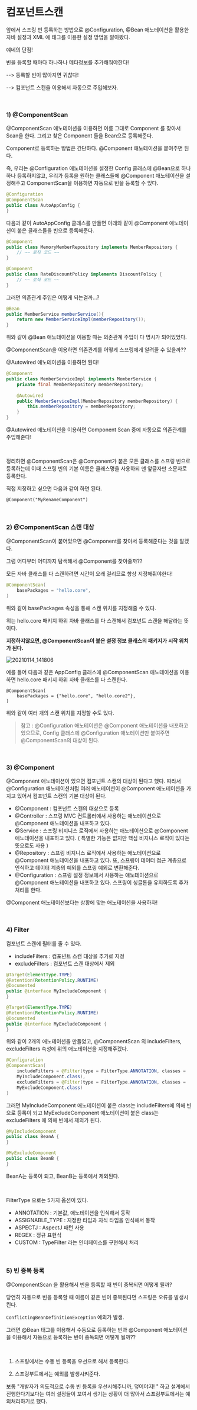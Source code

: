 # 컴포넌트스캔

앞에서 스프링 빈 등록하는 방법으로 @Configuration, @Bean 애노테이션을 활용한 자바 설정과 XML 에 <bean> 태그를 이용한 설정 방법을 알아봤다.

얘네의 단점!

빈을 등록할 때마다 하나하나 메타정보를 추가해줘야한다!

--> 등록할 빈이 많아지면 귀찮다!

--> 컴포넌트 스캔을 이용해서 자동으로 주입해보자.

<br>

### 1) @ComponentScan

@ComponentScan 애노테이션을 이용하면 이름 그대로 Component 를 찾아서 Scan을 한다. 그리고 찾은 Component 들을 Bean으로 등록해준다. 

Component로 등록하는 방법은 간단하다. @Component 애노테이션을 붙여주면 된다.

즉, 우리는 @Configuration 애노테이션을 설정한 Config 클래스에 @Bean으로 하나하나 등록하지않고, 우리가 등록을 원하는 클래스들에 @Component 애노테이션을 설정해주고 ComponentScan을 이용하면 자동으로 빈을 등록할 수 있다.

```java
@Configuration
@ComponentScan
public class AutoAppConfig {
}
```

다음과 같이 AutoAppConfig 클래스를 만들면 아래와 같이 @Component 애노테이션이 붙은 클래스들을 빈으로 등록해준다.

```java
@Component
public class MemoryMemberRepository implements MemberRepository {
    // ~~ 로직 코드 ~~
}

@Component
public class RateDiscountPolicy implements DiscountPolicy {
    // ~~ 로직 코드 ~~
}
```

그러면 의존관계 주입은 어떻게 되는걸까...?

```java
@Bean
public MemberService memberService(){
    return new MemberServiceImpl(memberRepository());
}
```

위와 같이 @Bean 애노테이션을 이용할 때는 의존관계 주입이 다 명시가 되어있었다.

@ComponentScan을 이용하면 의존관계를 어떻게 스프링에게 알려줄 수 있을까??

@Autowired 애노테이션을 이용하면 된다!

```java
@Component
public class MemberServiceImpl implements MemberService {
    private final MemberRepository memberRepository;
   
    @Autowired
    public MemberServiceImpl(MemberRepository memberRepository) {
    	this.memberRepository = memberRepository;
    }
}
```

@Autowired 애노테이션을 이용하면 Component Scan 중에 자동으로 의존관계를 주입해준다!

<br>

정리하면 @ComponentScan은 @Component가 붙은 모든 클래스를 스프링 빈으로 등록하는데 이때 스프링 빈의 기본 이름은 클래스명을 사용하되 맨 앞글자만 소문자로 등록한다.

직접 지정하고 싶으면 다음과 같이 하면 된다.

```
@Component("MyRenameComponent")
```

<br>

### 2) @ComponentScan 스캔 대상

@ComponentScan이 붙어있으면 @Component를 찾아서 등록해준다는 것을 알겠다.

그럼 어디부터 어디까지 탐색해서 @Component를 찾아줄까??

모든 자바 클래스를 다 스캔하려면 시간이 오래 걸리므로 항상 지정해줘야한다!

```java
@ComponentScan(
	basePackages = "hello.core",
)
```

위와 같이 basePackages 속성을 통해 스캔 위치를 지정해줄 수 있다. 

위는 hello.core 패키지 하위 자바 클래스를 다 스캔해서 컴포넌트 스캔을 해달라는 뜻이다.

**지정하지않으면, @ComponentScan이 붙은 설정 정보 클래스의 패키지가 시작 위치가 된다.**

![20210114_141806](C:\Users\HyunSeok\Desktop\studyWithMe\gitHub\img\20210114_141806.png)

예를 들어 다음과 같은 AppConfig 클래스에 @ComponentScan 애노테이션을 이용하면 hello.core 패키지 하위 자바 클래스를 다 스캔한다.

```jade
@ComponentScan(
	basePackages = {"hello.core", "hello.core2"},
)
```

위와 같이 여러 개의 스캔 위치를 지정할 수도 있다.

> 참고 : @Configuration 애노테이션은 @Component 애노테이션을 내포하고 있으므로, Config 클래스에 @Configuration 애노테이션만 붙여주면 @ComponentScan의 대상이 된다.

<br>

### 3) @Component

@Component 애노테이션이 있으면 컴포넌트 스캔의 대상이 된다고 했다. 따라서 @Configuration 애노테이션처럼 여러 애노테이션이 @Component 애노테이션을 가지고 있어서 컴포넌트 스캔의 기본 대상이 된다.

- @Component : 컴포넌트 스캔의 대상으로 등록
- @Controller : 스프링 MVC 컨트롤러에서 사용하는 애노테이션으로 @Component 애노테이션을 내포하고 있다.
- @Service : 스프링 비지니스 로직에서 사용하는 애노테이션으로 @Component 애노테이션을 내포하고 있다. ( 특별한 기능은 없지만 핵심 비지니스 로직이 있다는 뜻으로도 사용 )
- @Repository : 스프링 비지니스 로직에서 사용하는 애노테이션으로 @Component 애노테이션을 내포하고 있다. 또, 스프링이 데이터 접근 계층으로 인식하고 데이터 계층의 예외를 스프링 예외로 변환해준다.
- @Configuration : 스프링 설정 정보에서 사용하는 애노테이션으로 @Component 애노테이션을 내포하고 있다. 스프링이 싱글톤을 유지하도록 추가 처리를 한다.

@Component 애노테이션보다는 상황에 맞는 애노테이션을 사용하자!

<br>

### 4) Filter

컴포넌트 스캔에 필터를 줄 수 있다.

- includeFilters : 컴포넌트 스캔 대상을 추가로 지정
- excludeFilters : 컴포넌트 스캔 대상에서 제외

```java
@Target(ElementType.TYPE)
@Retention(RetentionPolicy.RUNTIME)
@Documented
public @interface MyIncludeComponent {
}
```

```java
@Target(ElementType.TYPE)
@Retention(RetentionPolicy.RUNTIME)
@Documented
public @interface MyExcludeComponent {
}
```

위와 같이 2개의 애노테이션을 만들었고, @ComponentScan 의 includeFilters, excludeFilters 속성에 위의 애노테이션을 지정해주겠다.

```java
@Configuration
@ComponentScan(
    includeFilters = @Filter(type = FilterType.ANNOTATION, classes =
    MyIncludeComponent.class),
    excludeFilters = @Filter(type = FilterType.ANNOTATION, classes =
    MyExcludeComponent.class)
)
```

그러면 MyIncludeComponent 애노테이션이 붙은 class는 includeFilters에 의해 빈으로 등록이 되고 MyExcludeComponent 애노테이션이 붙은 class는 excludeFilters 에 의해 빈에서 제외가 된다.

```java
@MyIncludeComponent
public class BeanA {
}
```

```java
@MyExcludeComponent
public class BeanB {
}
```

BeanA는 등록이 되고, BeanB는 등록에서 제외된다.

<br>

FilterType 으로는 5가지 옵션이 있다.

- ANNOTATION : 기본값, 애노테이션을 인식해서 동작
- ASSIGNABLE_TYPE : 지정한 타입과 자식 타입을 인식해서 동작
- ASPECTJ : AspectJ 패턴 사용
- REGEX : 정규 표현식
- CUSTOM : TypeFilter 라는 인터페이스를 구현해서 처리

<br>

### 5) 빈 중복 등록

@ComponentScan 을 활용해서 빈을 등록할 때 빈이 중복되면 어떻게 될까?

당연히 자동으로 빈을 등록할 때 이름이 같은 빈이 중복된다면 스프링은 오류를 발생시킨다.

`ConflictingBeanDefinitionException` 예외가 발생.

그러면 @Bean 태그를 이용해서 수동으로 등록하는 빈과 @Component 애노테이션을 이용해서 자동으로 등록하는 빈이 중독되면 어떻게 될까??

<br>

1) 스프링에서는 수동 빈 등록을 우선으로 해서 등록한다.

2) 스프링부트에서는 예외를 발생시켜준다.

보통 "개발자가 의도적으로 수동 빈 등록을 우선시해주니까, 덮어야지! " 하고 설계에서 진행한다기보다는 여러 설정들이 꼬여서 생기는 상황이 더 많아서 스프링부트에서는 예외처리하기로 했다.

 

